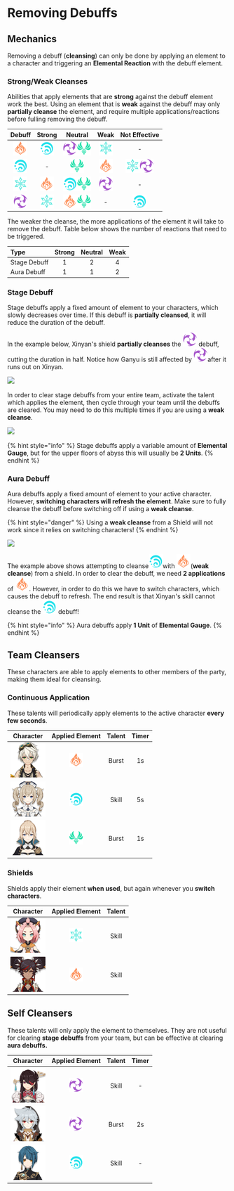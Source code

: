 # Removing Debuffs

## Mechanics

Removing a debuff \(**cleansing**\) can only be done by applying an element to a character and triggering an **Elemental Reaction** with the debuff element. 

### Strong/Weak Cleanses

Abilities that apply elements that are **strong** against the debuff element work the best. Using an element that is **weak** against the debuff may only **partially cleanse** the element, and require multiple applications/reactions before fulling removing the debuff.

| Debuff | Strong | Neutral | Weak | Not Effective |
| :---: | :---: | :---: | :---: | :---: |
| ![](../../.gitbook/assets/pyro_small.png)  | ![](../../.gitbook/assets/hydro_small.png)  |  ![](../../.gitbook/assets/electro_small.png)![](../../.gitbook/assets/anemo_small.png) | ![](../../.gitbook/assets/cryo_small.png) | - |
| ![](../../.gitbook/assets/hydro_small.png) | - | ![](../../.gitbook/assets/anemo_small.png) | ![](../../.gitbook/assets/pyro_small.png) | ![](../../.gitbook/assets/cryo_small.png)![](../../.gitbook/assets/electro_small.png) |
| ![](../../.gitbook/assets/cryo_small.png) | ![](../../.gitbook/assets/pyro_small.png) | ![](../../.gitbook/assets/hydro_small.png)![](../../.gitbook/assets/anemo_small.png) | ![](../../.gitbook/assets/electro_small.png) | - |
| ![](../../.gitbook/assets/electro_small.png) | ![](../../.gitbook/assets/cryo_small.png) | ![](../../.gitbook/assets/pyro_small.png)![](../../.gitbook/assets/anemo_small.png) | - | ![](../../.gitbook/assets/hydro_small.png) |

The weaker the cleanse, the more applications of the element it will take to remove the debuff. Table below shows the number of reactions that need to be triggered.

| Type | Strong | Neutral | Weak |
| :--- | :---: | :---: | :---: |
| Stage Debuff | 1 | 2 | 4 |
| Aura Debuff | 1 | 1 | 2 |

### **Stage Debuff**

Stage debuffs apply a fixed amount of element to your characters, which slowly decreases over time. If this debuff is **partially cleansed**, it will reduce the duration of the debuff.

In the example below, Xinyan's shield **partially cleanses** the ![](../../.gitbook/assets/electro_small.png) debuff, cutting the duration in half. Notice how Ganyu is still affected by ![](../../.gitbook/assets/electro_small.png)after it runs out on Xinyan.

![](../../.gitbook/assets/cleanse_partial.gif)

In order to clear stage debuffs from your entire team, activate the talent which applies the element, then cycle through your team until the debuffs are cleared. You may need to do this multiple times if you are using a **weak cleanse**.

![](../../.gitbook/assets/cleans_team.gif)

{% hint style="info" %}
Stage debuffs apply a variable amount of **Elemental Gauge**, but for the upper floors of abyss this will usually be **2 Units**.
{% endhint %}

### Aura Debuff

Aura debuffs apply a fixed amount of element to your active character. However, **switching characters will refresh the element**. Make sure to fully cleanse the debuff before switching off if using a **weak cleanse**.

{% hint style="danger" %}
 Using a **weak cleanse** from a Shield will not work since it relies on switching characters!
{% endhint %}

![](../../.gitbook/assets/cleanse_noeffect.gif)

The example above shows attempting to cleanse![](../../.gitbook/assets/hydro_small.png)with ![](../../.gitbook/assets/pyro_small.png)\(**weak cleanse**\) from a shield. In order to clear the debuff, we need **2 applications** of ![](../../.gitbook/assets/pyro_small.png). However, in order to do this we have to switch characters, which causes the debuff to refresh. The end result is that Xinyan's skill cannot cleanse the  ![](../../.gitbook/assets/hydro_small.png) debuff!

{% hint style="info" %}
Aura debuffs apply **1 Unit** of **Elemental Gauge**.
{% endhint %}

## Team Cleansers

These characters are able to apply elements to other members of the party, making them ideal for cleansing.

### Continuous Application

These talents will periodically apply elements to the active character **every few seconds**.

| Character | Applied Element | Talent | Timer |
| :---: | :---: | :---: | :---: |
| ![](../../.gitbook/assets/ui_avataricon_bennett.png)  | ![](../../.gitbook/assets/pyro_small.png)  | Burst | 1s |
| ![](../../.gitbook/assets/ui_avataricon_barbara.png)  | ![](../../.gitbook/assets/hydro_small.png)  | Skill | 5s |
| ![](../../.gitbook/assets/ui_avataricon_jean.png)  | ![](../../.gitbook/assets/anemo_small.png)  | Burst | 1s |

### Shields

Shields apply their element **when used**, but again whenever you **switch characters**.

| Character | Applied Element | Talent |
| :---: | :---: | :---: |
| ![](../../.gitbook/assets/ui_avataricon_diona.png)  | ![](../../.gitbook/assets/cryo_small.png)  | Skill |
| ![](../../.gitbook/assets/ui_avataricon_xinyan.png)  | ![](../../.gitbook/assets/pyro_small.png)  | Skill |

## Self Cleansers

These talents will only apply the element to themselves. They are not useful for clearing **stage debuffs** from your team, but can be effective at clearing **aura debuffs.**

| Character | Applied Element | Talent | Timer |
| :---: | :---: | :---: | :---: |
| ![](../../.gitbook/assets/ui_avataricon_beidou.png) | ![](../../.gitbook/assets/electro_small.png) | Skill | - |
| ![](../../.gitbook/assets/ui_avataricon_razor.png)  | ![](../../.gitbook/assets/electro_small.png)  | Burst | 2s |
| ![](../../.gitbook/assets/ui_avataricon_xingqiu.png)  | ![](../../.gitbook/assets/hydro_small.png)  | Skill | - |

